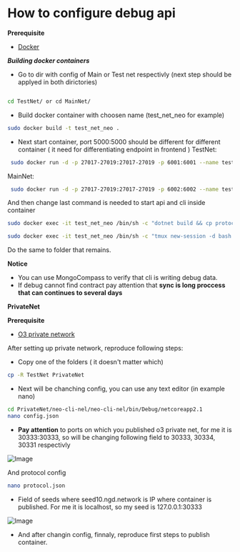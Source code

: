 
# How to configure debug api


**Prerequisite**

- [Docker](https://www.docker.com/get-started)



***Building docker containers***



- Go to dir with config of Main or Test net respectivly (next step should be applyed in both dirictories)
```bash

cd TestNet/ or cd MainNet/
```
- Build docker container with choosen name (test_net_neo for example)

```bash
sudo docker build -t test_net_neo .
```
- Next start container, port 5000:5000 should be different for different container ( it need for differentiating endpoint in frontend )
TestNet: 
```bash
 sudo docker run -d -p 27017-27019:27017-27019 -p 6001:6001 --name test_net_neo test_net_neo:latest
```

MainNet: 
```bash
 sudo docker run -d -p 27017-27019:27017-27019 -p 6002:6002 --name test_net_neo test_net_neo:latest
```

And then change last command is needed to start api and cli inside container

```bash
sudo docker exec -it test_net_neo /bin/sh -c "dotnet build && cp protocol.json neo-cli-nel/bin/Debug/netcoreapp2.1 && cp config.json neo-cli-nel/bin/Debug/netcoreapp2.1 && cp -r NEL_Plugins neo-cli-nel/bin/Debug/netcoreapp2.1 && cd neo-cli-nel/bin/Debug/netcoreapp2.1 && tmux new-session -d bash -c 'dotnet neo-cli.dll' "
```

```bash
sudo docker exec -it test_net_neo /bin/sh -c "tmux new-session -d bash -c 'python3 rot.py'"
```
Do the same to folder that remains.

**Notice**
- You can use MongoCompass to verify that cli is writing debug data.
- If debug cannot find contract pay attention that **sync is long proccess that can continues to several days**


**PrivateNet**

**Prerequisite**

- [O3 private network](https://neodapidocs.o3.network/#setting-up-a-private-net)

After setting up private network, reproduce following steps:
- Copy one of the folders ( it doesn't matter which)
```bash
cp -R TestNet PrivateNet
```
- Next will be chanching config, you can use any text editor (in example nano)

```bash
cd PrivateNet/neo-cli-nel/neo-cli-nel/bin/Debug/netcoreapp2.1
nano config.json
```

- **Pay attention** to ports on which you published o3 private net, for me it is 30333:30333, so will be changing following field to 30333, 30334, 30331 respectivly


![Image ](https://git.blaize.tech/atticlab/neo-online-ide-react/raw/branch/feature/debug/debug/img/1.png)



And protocol config 

```bash
nano protocol.json 
```


- Field of seeds where seed10.ngd.network is IP where container is published. For me it is localhost, so my seed is 127.0.0.1:30333


![Image ](https://git.blaize.tech/atticlab/neo-online-ide-react/raw/branch/feature/debug/debug/img/3.png)


- And after changin config, finnaly, reproduce first steps to publish container.
